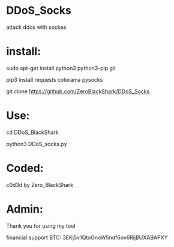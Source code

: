 # DDoS_Socks
attack ddos with sockes

# install:
sudo apt-get install python3 python3-pip git

pip3 install requests colorama pysocks

git clone https://github.com/ZeroBlackShark/DDoS_Socks

# Use:
cd DDoS_BlackShark

python3 DDoS_socks.py

# Coded:
c0d3d by Zero_BlackShark

# Admin:
Thank you for using my tool

financial support BTC: 3EKj5v1QtoGnoW5ndf6ov6RijBUXABAPXY
